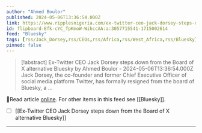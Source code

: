 ```yaml
---
author: "Ahmed Boulor"
published: 2024-05-06T13:36:54.000Z
link: https://www.ripplesnigeria.com/ex-twitter-ceo-jack-dorsey-steps-down-from-the-board-of-x-alternative-bluesky/
id: flipboard-Efk-cYC_TpKmoW-WihccAA:a:3057715541-1715002614
feed: "Bluesky"
tags: [rss/Jack_Dorsey,rss/CEOs,rss/Africa,rss/West_Africa,rss/Bluesky]
pinned: false
---
```

> [!abstract] Ex-Twitter CEO Jack Dorsey steps down from the Board of X alternative Bluesky by Ahmed Boulor - 2024-05-06T13:36:54.000Z
> Jack Dorsey, the co-founder and former Chief Executive Officer of social media platform Twitter, has formally resigned from the board of Bluesky, a …

🔗Read article [online](https://www.ripplesnigeria.com/ex-twitter-ceo-jack-dorsey-steps-down-from-the-board-of-x-alternative-bluesky/). For other items in this feed see [[Bluesky]].

- [ ] [[Ex-Twitter CEO Jack Dorsey steps down from the Board of X alternative Bluesky]]
- - -

